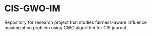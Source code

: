 # CIS-GWO-IM
Repository for research project that studies fairness-aware influence maximization problem using GWO algorithm for CIS journal
